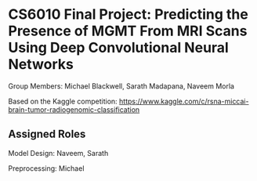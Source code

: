 # CS6010 Final Project: Predicting the Presence of MGMT From MRI Scans Using Deep Convolutional Neural Networks

Group Members: Michael Blackwell, Sarath Madapana, Naveem Morla

Based on the Kaggle competition: https://www.kaggle.com/c/rsna-miccai-brain-tumor-radiogenomic-classification

## Assigned Roles

Model Design: Naveem, Sarath

Preprocessing: Michael

